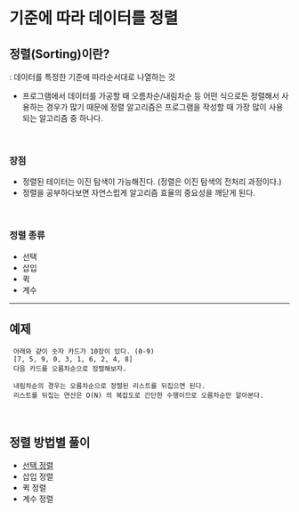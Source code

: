 
 # 기준에 따라 데이터를 정렬
 
 ## 정렬(Sorting)이란?
 : 데이터를 특정한 기준에 따라순서대로 나열하는 것
 
- 프로그램에서 데이터를 가공할 때 오름차순/내림차순 등 어떤 식으로든 정렬해서 사용하는 경우가 많기 때문에 정렬 알고리즘은 프로그램을 작성할 때 가장 많이 사용되는 알고리즘 중 하나다.
 
 </br>
 
### 장점
 - 정렬된 테이터는 이진 탐색이 가능해진다. (정렬은 이진 탐색의 전처리 과정이다.)
 - 정렬을 공부하다보면 자연스럽게 알고리즘 효율의 중요성을 깨닫게 된다.
 
 </br>

### 정렬 종류
 - 선택
 - 삽입
 - 퀵
 - 계수


----

## 예제
```
 아래와 같이 숫자 카드가 10장이 있다. (0-9)
 [7, 5, 9, 0, 3, 1, 6, 2, 4, 8]
 다음 카드를 오름차순으로 정렬해보자.
 
 내림차순의 경우는 오름차순으로 정렬된 리스트를 뒤집으면 된다.
 리스트를 뒤집는 연산은 O(N) 의 복잡도로 간단한 수행이므로 오름차순만 알아본다.
```

</br>

## 정렬 방법별 풀이
- [선택 정렬](/CS/알고리즘/선택정렬.md)
- 삽입 정렬
- 퀵 정렬
- 계수 정렬
